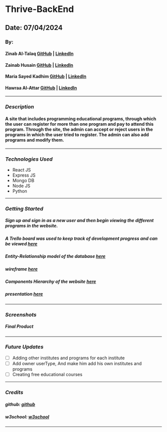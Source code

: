 # Thrive-BackEnd

## Date: 07/04/2024

### By:
#### Zinab Al-Talaq [GitHub](https://github.com/zainabaltalaq) | [LinkedIn](http://www.linkedin.com/in/zainabaltalaq)
#### Zainab Husain [GitHub](https://github.com/ZainabHussain20) | [LinkedIn](https://www.linkedin.com/in/zainab-hussain-350643310/)
#### Maria Sayed Kadhim [GitHub](https://github.com/) | [LinkedIn](http://www.linkedin.com/in/maria-kadhim)
#### Hawraa Al-Attar [GitHub](https://github.com/Hawraalattar) | [LinkedIn](https://www.linkedin.com/in/hawraalattar)

---

### **_Description_**

#### A site that includes programming educational programs, through which the user can register for more than one program and pay to attend this program. Through the site, the admin can accept or reject users in the programs in which the user tried to register. The admin can also add programs and modify them.

---

### **_Technologies Used_**

- React JS
- Express JS
- Mongo DB
- Node JS
- Python

---

### **_Getting Started_**

##### Sign up and sign in as a new user and then begin viewing the different programs in the website.
#####  A Trello board was used to keep track of development progress and can be viewed [here](https://trello.com/b/MFw3sZjK/thrive)
##### Entity-Relationship model of the database [here](https://lucid.app/lucidchart/aeb9434c-7100-43b3-9607-ef0949dafb24/edit?viewport_loc=-1355%2C-2265%2C2399%2C898%2CHWEp-vi-RSFO&invitationId=inv_d4437256-9e4a-4d3a-8dac-34507b411647)
#####  wireframe [here](https://www.canva.com/design/DAGJ5GPWuDY/r5YW6m7RyxFyzM-Y8Xae9g/edit?utm_content=DAGJ5GPWuDY&utm_campaign=designshare&utm_medium=link2&utm_source=sharebutton)
##### Components Hierarchy of the website [here]()
##### presentation [here]()


---

### **_Screenshots_**

##### Final Product

---

### **_Future Updates_**

- [ ] Adding other institutes and programs for each institute
- [ ] Add owner userType, And make him add his own institutes and programs
- [ ] Creating free educational courses

---

### **_Credits_**

##### github: [github](https://github.com/SEI-09-Bahrain/class_wiki?tab=readme-ov-file)

##### w3school: [w3school](https://www.w3schools.com/)

---
